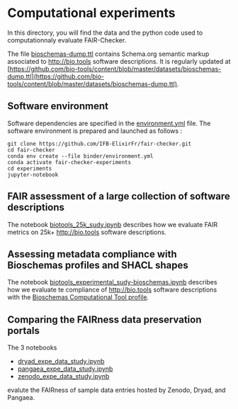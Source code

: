 # Computational experiments 
In this directory, you will find the data and the python code used to computationnaly evaluate FAIR-Checker. 

The file [bioschemas-dump.ttl](./data/bioschemas-dump.ttl) contains Schema.org semantic markup associated to http://bio.tools software descriptions. It is regularly updated at [https://github.com/bio-tools/content/blob/master/datasets/bioschemas-dump.ttl](https://github.com/bio-tools/content/blob/master/datasets/bioschemas-dump.ttl). 

## Software environment
Software dependencies are specified in the [environment.yml](../binder/environment.yml) file. 
The software environment is prepared and launched as follows :
```
git clone https://github.com/IFB-ElixirFr/fair-checker.git
cd fair-checker
conda env create --file binder/environment.yml
conda activate fair-checker-experiments
cd experiments
jupyter-notebook
```

## FAIR assessment of a large collection of software descriptions   
The notebook [biotools_25k_sudy.ipynb](https://github.com/IFB-ElixirFr/FAIR-checker/blob/master/experiments/notebooks/biotools_25k_sudy.ipynb) describes how we evaluate FAIR metrics on 25k+ http://bio.tools software descriptions. 

## Assessing metadata compliance with Bioschemas profiles and SHACL shapes 
The notebook [biotools_experimental_sudy-bioschemas.ipynb](https://github.com/IFB-ElixirFr/FAIR-checker/blob/master/experiments/notebooks/biotools_experimental_sudy-bioschemas.ipynb) describes how we evaluate te compliance of http://bio.tools software descriptions with the [Bioschemas Computational Tool profile](https://bioschemas.org/profiles/ComputationalTool/1.0-RELEASE). 

## Comparing the FAIRness data preservation portals
The 3 notebooks 
 - [dryad_expe_data_study.ipynb](https://github.com/IFB-ElixirFr/FAIR-checker/blob/master/experiments/notebooks/biotools_experimental_sudy-bioschemas.ipynb) 
 - [pangaea_expe_data_study.ipynb](https://github.com/IFB-ElixirFr/FAIR-checker/blob/master/experiments/notebooks/pangaea_expe_data_study.ipynb) 
 - [zenodo_expe_data_study.ipynb](https://github.com/IFB-ElixirFr/FAIR-checker/blob/master/experiments/notebooks/zenodo_expe_data_study.ipynb) 
   
evalute the FAIRness of sample data entries hosted by Zenodo, Dryad, and Pangaea. 
